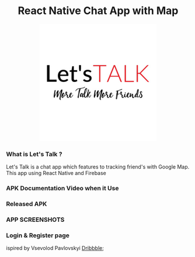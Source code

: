 <h1 align='center'>React Native Chat App with Map</h1>

<p align='center'>
  <a href='https://github.com/AnjasSM/LetsTalkApp'>
  <img src='https://raw.githubusercontent.com/AnjasSM/LetsTalkApp/master/src/Assets/Image/Logowithtagline.jpg' />
  </a>
</p>

### What is Let's Talk ?
Let's Talk is a chat app which features to tracking friend's with Google Map. This app using React Native and Firebase

### APK Documentation Video when it Use

<!-- https://drive.google.com/open?id=1-sgZdzwQtyIlPHCfaBMe8B5c8yufeRnd -->

### Released APK

<!-- - If u want to test it out download [here](https://bit.ly/2LldUgu) -->


### APP SCREENSHOTS
<!-- <p align="center">
    <img src="https://res.cloudinary.com/dvyonb6zt/image/upload/v1563113041/Screenshot_20190714-204813_rvueez.png" width=400 align="center" style="margin-right:20px"/>
    
</p>  -->



### Login & Register page 

ispired by Vsevolod Pavlovskyi [Dribbble](https://dribbble.com/shots/6783278-Coffee-App-Login-Create-Account);
